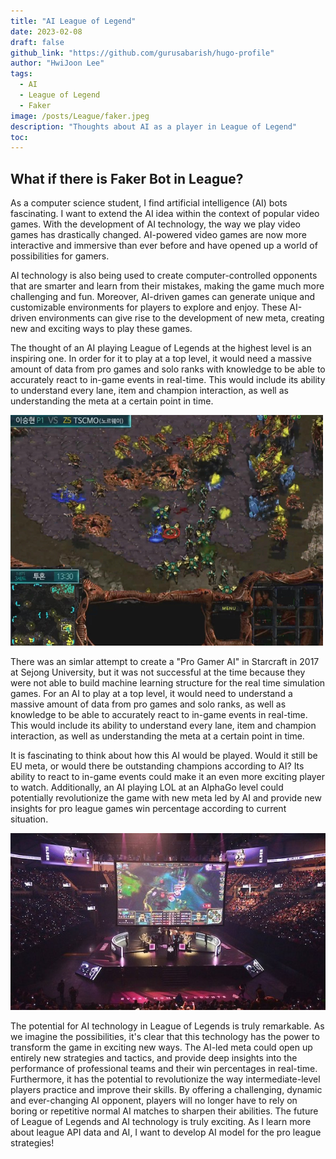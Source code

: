 ```yaml
---
title: "AI League of Legend"
date: 2023-02-08
draft: false
github_link: "https://github.com/gurusabarish/hugo-profile"
author: "HwiJoon Lee"
tags:
  - AI
  - League of Legend
  - Faker
image: /posts/League/faker.jpeg
description: "Thoughts about AI as a player in League of Legend"
toc:
---
```

## What if there is Faker Bot in League?
As a computer science student, I find artificial intelligence (AI) bots fascinating. I want to extend the AI idea within the context of popular video games. With the development of AI technology, the way we play video games has drastically changed. AI-powered video games are now more interactive and immersive than ever before and have opened up a world of possibilities for gamers.

AI technology is also being used to create computer-controlled opponents that are smarter and learn from their mistakes, making the game much more challenging and fun. Moreover, AI-driven games can generate unique and customizable environments for players to explore and enjoy. These AI-driven environments can give rise to the development of new meta, creating new and exciting ways to play these games.


The thought of an AI playing League of Legends at the highest level is an inspiring one. In order for it to play at a top level, it would need a massive amount of data from pro games and solo ranks with knowledge to be able to accurately react to in-game events in real-time. This would include its ability to understand every lane, item and champion interaction, as well as understanding the meta at a certain point in time.

![Image from Sejong University](/posts/League/humanVSai.jpg)


There was an simlar attempt to create a "Pro Gamer AI" in Starcraft in 2017 at Sejong University, but it was not successful at the time because they were not able to build machine learning structure for the real time simulation games. For an AI to play at a top level, it would need to understand a massive amount of data from pro games and solo ranks, as well as knowledge to be able to accurately react to in-game events in real-time. This would include its ability to understand every lane, item and champion interaction, as well as understanding the meta at a certain point in time.

It is fascinating to think about how this AI would be played. Would it still be EU meta, or would there be outstanding champions according to AI? Its ability to react to in-game events could make it an even more exciting player to watch. Additionally, an AI playing LOL at an AlphaGo level could potentially revolutionize the game with new meta led by AI and provide new insights for pro league games win percentage according to current situation.

![League Crowd](/posts/League/LOL_Crowd.jpg)

The potential for AI technology in League of Legends is truly remarkable. As we imagine the possibilities, it's clear that this technology has the power to transform the game in exciting new ways. The AI-led meta could open up entirely new strategies and tactics, and provide deep insights into the performance of professional teams and their win percentages in real-time. Furthermore, it has the potential to revolutionize the way intermediate-level players practice and improve their skills. By offering a challenging, dynamic and ever-changing AI opponent, players will no longer have to rely on boring or repetitive normal AI matches to sharpen their abilities. The future of League of Legends and AI technology is truly exciting. As I learn more about league API data and AI, I want to develop AI model for the pro league strategies!

